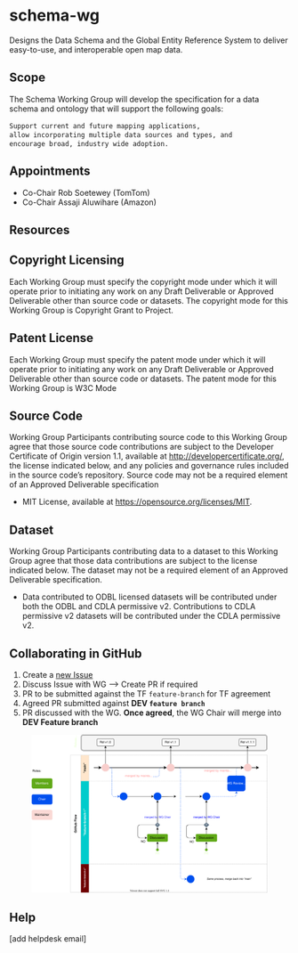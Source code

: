 # schema-wg
Designs the Data Schema and the Global Entity Reference System to deliver easy-to-use, and interoperable open map data.

## Scope
The Schema Working Group will develop the specification for a data schema and ontology that will support the following goals:

    Support current and future mapping applications,
    allow incorporating multiple data sources and types, and
    encourage broad, industry wide adoption.

## Appointments

- Co-Chair Rob Soetewey (TomTom)
- Co-Chair Assaji Aluwihare (Amazon)

## Resources

## Copyright Licensing
Each Working Group must specify the copyright mode under which it will operate prior to initiating any work on any Draft Deliverable or Approved Deliverable other than source code or datasets. The copyright mode for this Working Group is Copyright Grant to Project.

## Patent License
Each Working Group must specify the patent mode under which it will operate prior to initiating any work on any Draft Deliverable or Approved Deliverable other than source code or datasets. The patent mode for this Working Group is W3C Mode

## Source Code
Working Group Participants contributing source code to this Working Group agree that those source code contributions are subject to the Developer Certificate of Origin version 1.1, available at http://developercertificate.org/, the license indicated below, and any policies and governance rules included in the source code’s repository. Source code may not be a required element of an Approved Deliverable specification

- MIT License, available at https://opensource.org/licenses/MIT.

## Dataset
Working Group Participants contributing data to a dataset to this Working Group agree that those data contributions are subject to the license indicated below. The dataset may not be a required element of an Approved Deliverable specification.

- Data contributed to ODBL licensed datasets will be contributed under both the ODBL and CDLA permissive v2. Contributions to CDLA permissive v2 datasets will be contributed under the CDLA permissive v2.

## Collaborating in GitHub

1. Create a [new Issue](https://github.com/OvertureMaps/map-data-wg/issues)
2. Discuss Issue with WG --> Create PR if required
3. PR to be submitted against the TF ```feature-branch``` for TF agreement
4. Agreed PR submitted against **DEV ```feature branch```**
5. PR discussed with the WG. **Once agreed**, the WG Chair will merge into **DEV Feature branch**

<figure>
	<img src="submission_process.svg" alt="submission_process">
	<figcaption></figcaption>
</figure>


## Help
[add helpdesk email]
